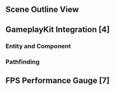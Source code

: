 

## Scene Outline View


## GameplayKit Integration [4]

### Entity and Component
### Pathfinding

## FPS Performance Gauge [7]
